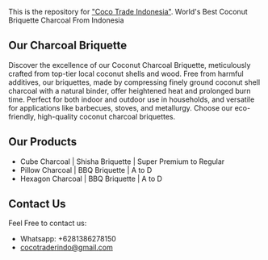 This is the repository for ["Coco Trade Indonesia"](http://cocotradeindonesia.com).
World's Best Coconut Briquette Charcoal From Indonesia

## Our Charcoal Briquette

Discover the excellence of our Coconut Charcoal Briquette, meticulously crafted from top-tier local coconut shells and wood. Free from harmful additives, our briquettes, made by compressing finely ground coconut shell charcoal with a natural binder, offer heightened heat and prolonged burn time. Perfect for both indoor and outdoor use in households, and versatile for applications like barbecues, stoves, and metallurgy. Choose our eco-friendly, high-quality coconut charcoal briquettes.

## Our Products

- Cube Charcoal | Shisha Briquette | Super Premium to Regular
- Pillow Charcoal | BBQ Briquette | A to D
- Hexagon Charcoal | BBQ Briquette | A to D

## Contact Us

Feel Free to contact us:

- Whatsapp: +6281386278150
- cocotraderindo@gmail.com
